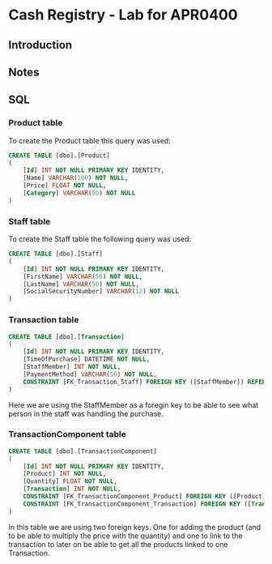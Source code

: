 ﻿# Cash Registry - Lab for APR0400

## Introduction

## Notes

## SQL

### Product table

To create the Product table this query was used:

```sql
CREATE TABLE [dbo].[Product]
(
	[Id] INT NOT NULL PRIMARY KEY IDENTITY,
	[Name] VARCHAR(100) NOT NULL,
	[Price] FLOAT NOT NULL,
	[Category] VARCHAR(50) NOT NULL
)
```

### Staff table

To create the Staff table the following query was used:

```sql
CREATE TABLE [dbo].[Staff]
(
	[Id] INT NOT NULL PRIMARY KEY IDENTITY,
	[FirstName] VARCHAR(50) NOT NULL,
	[LastName] VARCHAR(50) NOT NULL,
	[SocialSecurityNumber] VARCHAR(12) NOT NULL
)
```

### Transaction table

```sql
CREATE TABLE [dbo].[Transaction]
(
	[Id] INT NOT NULL PRIMARY KEY IDENTITY,
	[TimeOfPurchase] DATETIME NOT NULL,
	[StaffMember] INT NOT NULL,
	[PaymentMethod] VARCHAR(50) NOT NULL,
	CONSTRAINT [FK_Transaction_Staff] FOREIGN KEY ([StaffMember]) REFERENCES [Staff]([Id])
)
```

Here we are using the StaffMember as a foregin key to be able to see what person in the staff was handling the purchase.

### TransactionComponent table

```sql
CREATE TABLE [dbo].[TransactionComponent]
(
	[Id] INT NOT NULL PRIMARY KEY IDENTITY,
	[Product] INT NOT NULL,
	[Quantity] FLOAT NOT NULL,
	[Transaction] INT NOT NULL,
	CONSTRAINT [FK_TransactionComponent_Product] FOREIGN KEY ([Product]) REFERENCES [Product]([Id]),
	CONSTRAINT [FK_TransactionComponent_Transaction] FOREIGN KEY ([Transaction]) REFERENCES [Transaction]([Id])
)
```

In this table we are using two foreign keys. One for adding the product (and to be able to multiply the price with the quantity) and one to link to the transaction to later on be able to get all the products linked to one Transaction.

